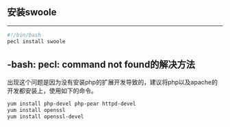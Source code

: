 
## 安装swoole
---
```sh
#!/bin/bash
pecl install swoole
```
## -bash: pecl: command not found的解决方法
出现这个问题是因为没有安装php的扩展开发导致的，建议将php以及apache的开发都安装上，使用如下的命令。
```sh
yum install php-devel php-pear httpd-devel
yum install openssl
yum install openssl-devel
```